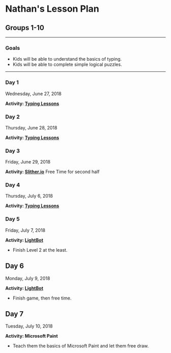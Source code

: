 # Nathan's Lesson Plan

## Groups 1-10
---
### Goals
* Kids will be able to understand the basics of typing.
* Kids will be able to complete simple logical puzzles.
---
### Day 1
Wednesday, June 27, 2018

**Activity: [Typing Lessons](https://www.typingclub.com/sportal/program-3.game)**


### Day 2
Thursday, June 28, 2018

**Activity: [Typing Lessons](https://www.typingclub.com/sportal/program-3.game)**

### Day 3
Friday, June 29, 2018

**Activity: [Slither.io](http://slither.io/)**
Free Time for second half

### Day 4
Thursday, July 6, 2018

**Activity: [Typing Lessons](https://www.typingclub.com/sportal/program-3.game)**

### Day 5
Friday, July 7, 2018

**Activity: [LightBot](http://lightbot.com/flash.html)**
* Finish Level 2 at the least.

## Day 6
Monday, July 9, 2018

**Activity: [LightBot](http://lightbot.com/flash.html)**
* Finish game, then free time.

## Day 7
Tuesday, July 10, 2018

**Activity: Microsoft Paint**
* Teach them the basics of Microsoft Paint and let them free draw.
